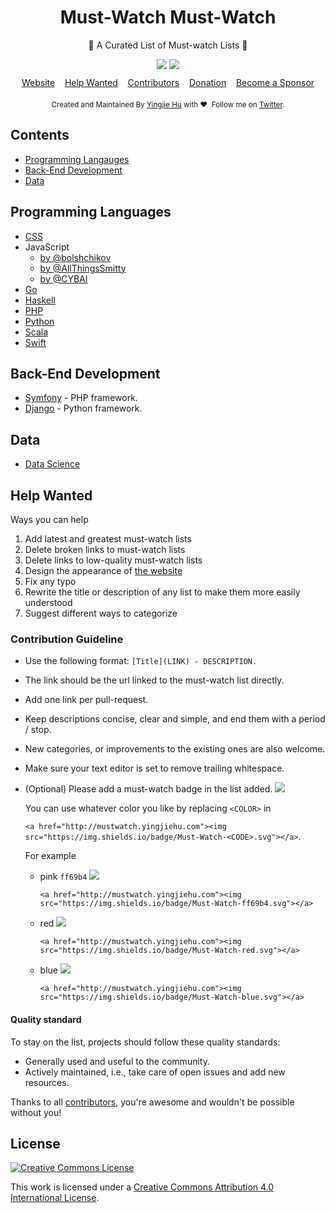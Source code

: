 <h1 align="center"> Must-Watch Must-Watch </h1>

<p align="center">🌈  A Curated List of Must-watch Lists 👀</p>

<div align="center" style="padding-bottom:10px">
	<a href="http://mustwatch.yingjiehu.com"><img src="https://img.shields.io/badge/Must-Watch-ff69b4.svg"></a>
	<a href="http://mustwatch.yingjiehu.com"><img src="https://img.shields.io/badge/Must-Watch-ff69b4.svg"></a>
</div>

<div align="center">
	<a href="http://mustwatch.yingjiehu.com/">Website</a>&nbsp;&nbsp;&nbsp;
	<a href="#Help-Wanted">Help Wanted</a>&nbsp;&nbsp;&nbsp;
	<a href="https://github.com/huyingjie/must-watch-must-watch/graphs/contributors">Contributors</a>&nbsp;&nbsp;&nbsp;
	<a href="https://www.patreon.com/yingjie" target="_blank">Donation</a>&nbsp;&nbsp;&nbsp;
	<a href="https://www.patreon.com/yingjie" target="_blank">Become a Sponsor</a>
</div>


<div align="center" style="padding-top:20px">
	<sub>Created and Maintained By <a href="http://yingjiehu.com" target="_blank">Yingjie Hu</a> with ❤️ &nbsp;Follow me on <a href="https://twitter.com/yingjieYJH" target="_blank">Twitter</a>.</sub>
</div>

## <a id="table-of-contents"></a>Contents
* [Programming Langauges](#Programming-Languages)
* [Back-End Development](#Back-End-Development)
* [Data](#Data)

## <a id="Programming-Languages"></a>Programming Languages
* [CSS](https://github.com/AllThingsSmitty/must-watch-css)
* JavaScript
	* [by @bolshchikov](https://github.com/bolshchikov/js-must-watch)
	* [by @AllThingsSmitty](https://github.com/AllThingsSmitty/must-watch-javascript)
	* [by @CYBAI](https://github.com/CYBAI/must-watch)
* [Go](https://github.com/sauravtom/go-must-watch)
* [Haskell](https://github.com/hzlmn/haskell-must-watch)
* [PHP](https://github.com/phptodayorg/php-must-watch)
* [Python](https://github.com/s16h/py-must-watch)
* [Scala](https://github.com/bodiam/scala-must-watch)
* [Swift](https://github.com/nemanjavlahovic/swift-must-watch)


## <a id="Back-End-Development"></a>Back-End Development
* [Symfony](https://github.com/symfony-si/symfony-must-watch) - PHP framework.
* [Django](https://gitlab.com/rosarior/django-must-watch) - Python framework.

## <a id="Data"></a>Data
* [Data Science](https://github.com/kmonsoor/data-must-watch)

## <a id="Help-Wanted"></a>Help Wanted
Ways you can help

1. Add latest and greatest must-watch lists
2. Delete broken links to must-watch lists
3. Delete links to low-quality must-watch lists
4. Design the appearance of [the website](http://mustwatch.yingjiehu.com)
5. Fix any typo
6. Rewrite the title or description of any list to make them more easily understood
7. Suggest different ways to categorize

### Contribution Guideline

* Use the following format: `[Title](LINK) - DESCRIPTION.`
* The link should be the url linked to the must-watch list directly.
* Add one link per pull-request.
* Keep descriptions concise, clear and simple, and end them with a period / stop.
* New categories, or improvements to the existing ones are also welcome.
* Make sure your text editor is set to remove trailing whitespace.
* (Optional) Please add a must-watch badge in the list added. <a href="http://mustwatch.yingjiehu.com"><img src="https://img.shields.io/badge/Must-Watch-blue.svg"></a>

	You can use whatever color you like by replacing `<COLOR>` in 
	
	`<a href="http://mustwatch.yingjiehu.com"><img src="https://img.shields.io/badge/Must-Watch-<CODE>.svg"></a>`.

	For example
	
	* pink `ff69b4` <a href="http://mustwatch.yingjiehu.com"><img src="https://img.shields.io/badge/Must-Watch-ff69b4.svg"></a>
	
		`<a href="http://mustwatch.yingjiehu.com"><img src="https://img.shields.io/badge/Must-Watch-ff69b4.svg"></a>`

	* red <a href="http://mustwatch.yingjiehu.com"><img src="https://img.shields.io/badge/Must-Watch-red.svg"></a>
	
		`<a href="http://mustwatch.yingjiehu.com"><img src="https://img.shields.io/badge/Must-Watch-red.svg"></a>`
		
	* blue <a href="http://mustwatch.yingjiehu.com"><img src="https://img.shields.io/badge/Must-Watch-blue.svg"></a>
	
		`<a href="http://mustwatch.yingjiehu.com"><img src="https://img.shields.io/badge/Must-Watch-blue.svg"></a>`
	
#### Quality standard

To stay on the list, projects should follow these quality standards:

* Generally used and useful to the community.
* Actively maintained, i.e., take care of open issues and add new resources.


Thanks to all [contributors](https://github.com/huyingjie/must-watch-must-watch/graphs/contributors), you're awesome and wouldn't be possible without you!


## License

[![Creative Commons License](http://i.creativecommons.org/l/by/4.0/88x31.png)](http://creativecommons.org/licenses/by/4.0/)

This work is licensed under a [Creative Commons Attribution 4.0 International License](http://creativecommons.org/licenses/by/4.0/).

[OSS Icon]: https://cdn.rawgit.com/Awesome-Windows/Awesome/master/media/OSS.svg
[Freeware Icon]: https://cdn.rawgit.com/Awesome-Windows/Awesome/master/media/free.svg

